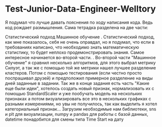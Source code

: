 # Test-Junior-Data-Engineer-Welltory
Я подумал что лучше давать пояснения по ходу написания кода. Ведь код рождает размышления. Сама тетрадка разделена на две части:

Статистический подход
Машинное обучение
.
Статистический подход, как мне показалось, себя не очень оправдал, но я подумал, что если в требованиях написано, что необходимо знать математическую статистику, то будет неплохо продемонстрировать знания. Самое интересное начинается во-второй части.
.
Во-второй части "Машинное обучение" я сравнил несколько алгоритмов, для этого выбрал метрику Силуэт, а так же с помощью той же метрики нашел лучшее разделение кластеров. Потом с помощью тестирования (если честно просто поспрашивал друзей) и предположил примерное разделение на виды дней заданные в задании. Так же в конце задания есть часть "Какие еще были идеи", хотелось создать новый признак, нормализовать их c помощью StandardScaler и уже пообучать модель на нескольких признаках а потом визуализировать все это в нескольких графиках с разными измерениями, но увы не получилось, так как выделить я хотел категориальный признак...
Загрузим необходимые нам библиотеки, sns и plt для визуализации, numpy и pandas для работы с базой данных, datetime понадобится для смены типа Time Start на дату

